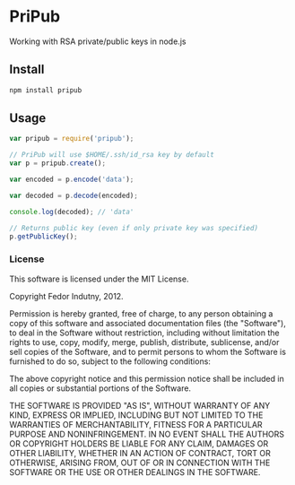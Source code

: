 # PriPub

Working with RSA private/public keys in node.js

## Install

```bash
npm install pripub
```

## Usage

```javascript
var pripub = require('pripub');

// PriPub will use $HOME/.ssh/id_rsa key by default
var p = pripub.create();

var encoded = p.encode('data');

var decoded = p.decode(encoded);

console.log(decoded); // 'data'

// Returns public key (even if only private key was specified)
p.getPublicKey();
```

### License

This software is licensed under the MIT License.

Copyright Fedor Indutny, 2012.

Permission is hereby granted, free of charge, to any person obtaining a
copy of this software and associated documentation files (the
"Software"), to deal in the Software without restriction, including
without limitation the rights to use, copy, modify, merge, publish,
distribute, sublicense, and/or sell copies of the Software, and to permit
persons to whom the Software is furnished to do so, subject to the
following conditions:

The above copyright notice and this permission notice shall be included
in all copies or substantial portions of the Software.

THE SOFTWARE IS PROVIDED "AS IS", WITHOUT WARRANTY OF ANY KIND, EXPRESS
OR IMPLIED, INCLUDING BUT NOT LIMITED TO THE WARRANTIES OF
MERCHANTABILITY, FITNESS FOR A PARTICULAR PURPOSE AND NONINFRINGEMENT. IN
NO EVENT SHALL THE AUTHORS OR COPYRIGHT HOLDERS BE LIABLE FOR ANY CLAIM,
DAMAGES OR OTHER LIABILITY, WHETHER IN AN ACTION OF CONTRACT, TORT OR
OTHERWISE, ARISING FROM, OUT OF OR IN CONNECTION WITH THE SOFTWARE OR THE
USE OR OTHER DEALINGS IN THE SOFTWARE.
